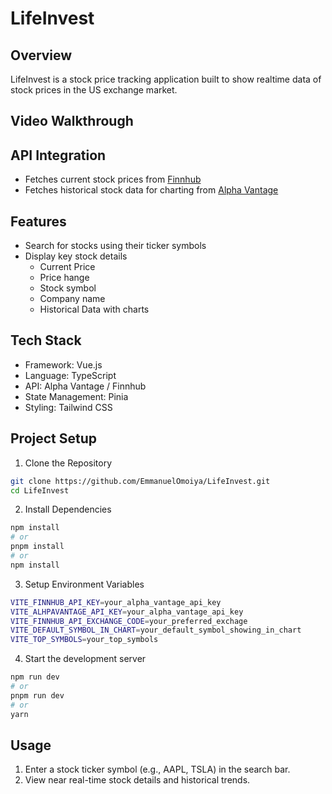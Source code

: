 # LifeInvest

## Overview
LifeInvest is a stock price tracking application built to show realtime data of stock prices in the US exchange market.

## Video Walkthrough

## API Integration
- Fetches current stock prices from [Finnhub](https://finnhub.io)
- Fetches historical stock data for charting from [Alpha Vantage](https://alphavantage.co)

## Features 
- Search for stocks using their ticker symbols
- Display key stock details
    - Current Price
    - Price hange
    - Stock symbol
    - Company name
    - Historical Data with charts

## Tech Stack
- Framework: Vue.js
- Language: TypeScript
- API: Alpha Vantage / Finnhub
- State Management: Pinia
- Styling: Tailwind CSS

## Project Setup

1. Clone the Repository

```sh
git clone https://github.com/EmmanuelOmoiya/LifeInvest.git
cd LifeInvest
```

2. Install Dependencies

```sh
npm install
# or
pnpm install
# or 
npm install
```

3. Setup Environment Variables

```sh
VITE_FINNHUB_API_KEY=your_alpha_vantage_api_key
VITE_ALHPAVANTAGE_API_KEY=your_alpha_vantage_api_key
VITE_FINNHUB_API_EXCHANGE_CODE=your_preferred_exchage
VITE_DEFAULT_SYMBOL_IN_CHART=your_default_symbol_showing_in_chart
VITE_TOP_SYMBOLS=your_top_symbols
```

4. Start the development server

```sh
npm run dev
# or
pnpm run dev
# or 
yarn
```

## Usage
1. Enter a stock ticker symbol (e.g., AAPL, TSLA) in the search bar.
2. View near real-time stock details and historical trends.

